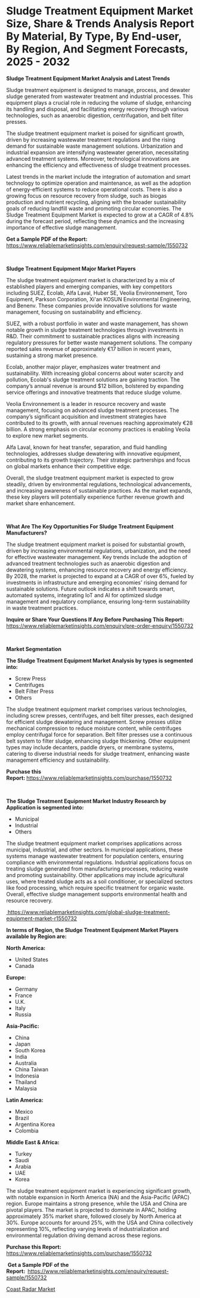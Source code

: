 <p><h1>Sludge Treatment Equipment Market Size, Share & Trends Analysis Report By Material, By Type, By End-user, By Region, And Segment Forecasts, 2025 - 2032</h1></p><p><strong>Sludge Treatment Equipment Market Analysis and Latest Trends</strong></p>
<p><p>Sludge treatment equipment is designed to manage, process, and dewater sludge generated from wastewater treatment and industrial processes. This equipment plays a crucial role in reducing the volume of sludge, enhancing its handling and disposal, and facilitating energy recovery through various technologies, such as anaerobic digestion, centrifugation, and belt filter presses.</p><p>The sludge treatment equipment market is poised for significant growth, driven by increasing wastewater treatment regulations and the rising demand for sustainable waste management solutions. Urbanization and industrial expansion are intensifying wastewater generation, necessitating advanced treatment systems. Moreover, technological innovations are enhancing the efficiency and effectiveness of sludge treatment processes.</p><p>Latest trends in the market include the integration of automation and smart technology to optimize operation and maintenance, as well as the adoption of energy-efficient systems to reduce operational costs. There is also a growing focus on resource recovery from sludge, such as biogas production and nutrient recycling, aligning with the broader sustainability goals of reducing landfill waste and promoting circular economies. The Sludge Treatment Equipment Market is expected to grow at a CAGR of 4.8% during the forecast period, reflecting these dynamics and the increasing importance of effective sludge management.</p></p>
<p><strong>Get a Sample PDF of the Report:&nbsp;</strong> <a href="https://www.reliablemarketinsights.com/enquiry/request-sample/1550732?utm_campaign=3523&utm_medium=2&utm_source=Github&utm_content=ia&utm_term=08042025&utm_id=sludge-treatment-equipment">https://www.reliablemarketinsights.com/enquiry/request-sample/1550732</a></p>
<p>&nbsp;</p>
<p><strong>Sludge Treatment Equipment Major Market Players</strong></p>
<p><p>The sludge treatment equipment market is characterized by a mix of established players and emerging companies, with key competitors including SUEZ, Ecolab, Alfa Laval, Huber SE, Veolia Environnement, Toro Equipment, Parkson Corporation, Xi'an KOSUN Environmental Engineering, and Benenv. These companies provide innovative solutions for waste management, focusing on sustainability and efficiency.</p><p>SUEZ, with a robust portfolio in water and waste management, has shown notable growth in sludge treatment technologies through investments in R&D. Their commitment to sustainable practices aligns with increasing regulatory pressures for better waste management solutions. The company reported sales revenue of approximately €17 billion in recent years, sustaining a strong market presence.</p><p>Ecolab, another major player, emphasizes water treatment and sustainability. With increasing global concerns about water scarcity and pollution, Ecolab's sludge treatment solutions are gaining traction. The company’s annual revenue is around $12 billion, bolstered by expanding service offerings and innovative treatments that reduce sludge volume.</p><p>Veolia Environnement is a leader in resource recovery and waste management, focusing on advanced sludge treatment processes. The company’s significant acquisition and investment strategies have contributed to its growth, with annual revenues reaching approximately €28 billion. A strong emphasis on circular economy practices is enabling Veolia to explore new market segments.</p><p>Alfa Laval, known for heat transfer, separation, and fluid handling technologies, addresses sludge dewatering with innovative equipment, contributing to its growth trajectory. Their strategic partnerships and focus on global markets enhance their competitive edge.</p><p>Overall, the sludge treatment equipment market is expected to grow steadily, driven by environmental regulations, technological advancements, and increasing awareness of sustainable practices. As the market expands, these key players will potentially experience further revenue growth and market share enhancement.</p></p>
<p>&nbsp;</p>
<p><strong>What Are The Key Opportunities For Sludge Treatment Equipment Manufacturers?</strong></p>
<p><p>The sludge treatment equipment market is poised for substantial growth, driven by increasing environmental regulations, urbanization, and the need for effective wastewater management. Key trends include the adoption of advanced treatment technologies such as anaerobic digestion and dewatering systems, enhancing resource recovery and energy efficiency. By 2028, the market is projected to expand at a CAGR of over 6%, fueled by investments in infrastructure and emerging economies' rising demand for sustainable solutions. Future outlook indicates a shift towards smart, automated systems, integrating IoT and AI for optimized sludge management and regulatory compliance, ensuring long-term sustainability in waste treatment practices.</p></p>
<p><strong>Inquire or Share Your Questions If Any Before Purchasing This Report:</strong> <a href="https://www.reliablemarketinsights.com/enquiry/pre-order-enquiry/1550732?utm_campaign=3523&utm_medium=2&utm_source=Github&utm_content=ia&utm_term=08042025&utm_id=sludge-treatment-equipment">https://www.reliablemarketinsights.com/enquiry/pre-order-enquiry/1550732</a></p>
<p>&nbsp;</p>
<p><strong>Market Segmentation</strong></p>
<p><strong>The Sludge Treatment Equipment Market Analysis by types is segmented into:</strong></p>
<p><ul><li>Screw Press</li><li>Centrifuges</li><li>Belt Filter Press</li><li>Others</li></ul></p>
<p><p>The sludge treatment equipment market comprises various technologies, including screw presses, centrifuges, and belt filter presses, each designed for efficient sludge dewatering and management. Screw presses utilize mechanical compression to reduce moisture content, while centrifuges employ centrifugal force for separation. Belt filter presses use a continuous belt system to filter sludge, enhancing sludge thickening. Other equipment types may include decanters, paddle dryers, or membrane systems, catering to diverse industrial needs for sludge treatment, enhancing waste management efficiency and sustainability.</p></p>
<p><strong>Purchase this Report:&nbsp;</strong><a href="https://www.reliablemarketinsights.com/purchase/1550732?utm_campaign=3523&utm_medium=2&utm_source=Github&utm_content=ia&utm_term=08042025&utm_id=sludge-treatment-equipment">https://www.reliablemarketinsights.com/purchase/1550732</a></p>
<p>&nbsp;</p>
<p><strong>The Sludge Treatment Equipment Market Industry Research by Application is segmented into:</strong></p>
<p><ul><li>Municipal</li><li>Industrial</li><li>Others</li></ul></p>
<p><p>The sludge treatment equipment market comprises applications across municipal, industrial, and other sectors. In municipal applications, these systems manage wastewater treatment for population centers, ensuring compliance with environmental regulations. Industrial applications focus on treating sludge generated from manufacturing processes, reducing waste and promoting sustainability. Other applications may include agricultural uses, where treated sludge acts as a soil conditioner, or specialized sectors like food processing, which require specific treatment for organic waste. Overall, effective sludge management supports environmental health and resource recovery.</p></p>
<p><a href="https://www.reliablemarketinsights.com/global-sludge-treatment-equipment-market-r1550732?utm_campaign=3523&utm_medium=2&utm_source=Github&utm_content=ia&utm_term=08042025&utm_id=sludge-treatment-equipment">&nbsp;https://www.reliablemarketinsights.com/global-sludge-treatment-equipment-market-r1550732</a></p>
<p><strong>In terms of Region, the Sludge Treatment Equipment Market Players available by Region are:</strong></p>
<p>
    <p> <strong> North America: </strong>
        <ul>
            <li>United States</li>
            <li>Canada</li>
        </ul>
        </p> 
    <p> <strong> Europe: </strong>
        <ul>
            <li>Germany</li>
            <li>France</li>
            <li>U.K.</li>
            <li>Italy</li>
            <li>Russia</li>
        </ul>
        </p> 
    <p> <strong> Asia-Pacific: </strong>
        <ul>
            <li>China</li>
            <li>Japan</li>
            <li>South Korea</li>
            <li>India</li>
            <li>Australia</li>
            <li>China Taiwan</li>
            <li>Indonesia</li>
            <li>Thailand</li>
            <li>Malaysia</li>
        </ul>
        </p> 
    <p> <strong> Latin America: </strong>
        <ul>
            <li>Mexico</li>
            <li>Brazil</li>
            <li>Argentina Korea</li>
            <li>Colombia</li>
        </ul>
        </p> 
    <p> <strong> Middle East & Africa: </strong>
        <ul>
            <li>Turkey</li>
            <li>Saudi</li>
            <li>Arabia</li>
            <li>UAE</li>
            <li>Korea</li>
        </ul>
    </p>
    </p>
<p><p>The sludge treatment equipment market is experiencing significant growth, with notable expansion in North America (NA) and the Asia-Pacific (APAC) region. Europe maintains a strong presence, while the USA and China are pivotal players. The market is projected to dominate in APAC, holding approximately 35% market share, followed closely by North America at 30%. Europe accounts for around 25%, with the USA and China collectively representing 10%, reflecting varying levels of industrialization and environmental regulation driving demand across these regions.</p></p>
<p><strong>Purchase this Report: </strong><a href="https://www.reliablemarketinsights.com/purchase/1550732?utm_campaign=3523&utm_medium=2&utm_source=Github&utm_content=ia&utm_term=08042025&utm_id=sludge-treatment-equipment">https://www.reliablemarketinsights.com/purchase/1550732</a></p>
<p>&nbsp;<strong>Get a Sample PDF of the Report:&nbsp;&nbsp;</strong><a href="https://www.reliablemarketinsights.com/enquiry/request-sample/1550732?utm_campaign=3523&utm_medium=2&utm_source=Github&utm_content=ia&utm_term=08042025&utm_id=sludge-treatment-equipment">https://www.reliablemarketinsights.com/enquiry/request-sample/1550732</a></p>
<p><strong></strong></p>
<p><p><a href="https://github.com/lestymbango/Market-Research-Report-List-1/blob/main/coast-radar-market.md?utm_campaign=3523&utm_medium=2&utm_source=Github&utm_content=ia&utm_term=08042025&utm_id=sludge-treatment-equipment">Coast Radar Market</a></p></p>
